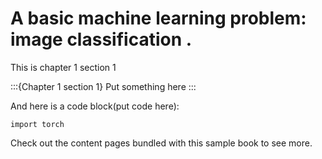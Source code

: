# A basic machine learning problem: image classification .

This is chapter 1 section 1

:::{Chapter 1 section 1}
Put something here
:::

And here is a code block(put code here):

```
import torch
```

Check out the content pages bundled with this sample book to see more.
